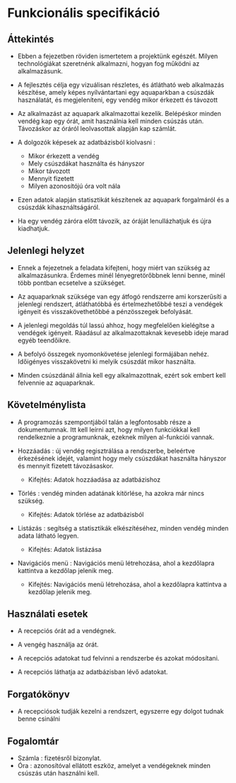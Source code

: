 # Funkcionális specifikáció
## Áttekintés
- Ebben a fejezetben röviden ismertetem a projektünk egészét. Milyen technológiákat szeretnénk alkalmazni, hogyan fog működni az alkalmazásunk.

- A fejlesztés célja egy vizuálisan részletes, és átlátható web alkalmazás készítése, amely képes nyílvántartani egy aquaparkban a csúszdák használatát, és megjeleníteni, egy vendég mikor érkezett és távozott

- Az alkalmazást az aquapark alkalmazottai kezelik. Belépéskor minden vendég kap egy órát, amit használnia kell minden csúszás után. Távozáskor az óráról leolvasottak alapján kap számlát.

- A dolgozók képesek az adatbázisból kiolvasni :
   - Mikor érkezett a vendég
   - Mely csúszdákat használta és hányszor
   - Mikor távozott
   - Mennyit fizetett
   - Milyen azonosítójú óra volt nála

- Ezen adatok alapján statisztikát készítenek az aquapark forgalmáról és a csúszdák kihasználtságáról.

- Ha egy vendég záróra előtt távozik, az óráját lenullázhatjuk és újra kiadhatjuk.
## Jelenlegi helyzet
- Ennek a fejezetnek a feladata kifejteni, hogy miért van szükség az alkalmazásunkra. Érdemes minél lényegretörőbbnek lenni benne, minél több pontban ecsetelve a szükséget.

- Az aquaparknak szüksége van egy átfogó rendszerre ami korszerűsíti a jelenlegi rendszert, átláthatóbbá és értelmezhetőbbé teszi a vendégek igényeit és visszakövethetőbbé a pénzösszegek befolyását.

- A jelenlegi megoldás túl lassú ahhoz, hogy megfelelően kielégítse a vendégek igényeit. Ráadásul az alkalmazottaknak kevesebb ideje marad egyéb teendőikre.

- A befolyó összegek nyomonkövetése jelenlegi formájában nehéz. Időigényes visszakövetni ki melyik csúszdát mikor használta.

- Minden csúszdánál állnia kell egy alkalmazottnak, ezért sok embert kell felvennie az aquaparknak. 
## Követelménylista
- A programozás szempontjából talán a legfontosabb része a dokumentumnak. Itt kell leírni azt, hogy milyen funkciókkal kell rendelkeznie a programunknak, ezeknek milyen al-funkciói vannak.

- Hozzáadás : új vendég regisztrálása a rendszerbe, beleértve érkezésének idejét, valamint hogy mely csúszdákat használta hányszor és mennyit fizetett távozásaskor.

  - Kifejtés: Adatok hozzáadása az adatbázishoz

- Törlés : vendég minden adatának kitörlése, ha azokra már nincs szükség.

   - Kifejtés: Adatok törlése az adatbázisból

- Listázás : segítség a statisztikák elkészítéséhez, minden vendég minden adata látható legyen.

   - Kifejtés: Adatok listázása

- Navigációs menü : Navigációs menü létrehozása, ahol a kezdőlapra kattintva a kezdőlap jelenik meg.

   - Kifejtés: Navigációs menü létrehozása, ahol a kezdőlapra kattintva a kezdőlap jelenik meg.

## Használati esetek
- A recepciós órát ad a vendégnek.

- A vengég használja az órát.

- A recepciós adatokat tud felvinni a rendszerbe és azokat módosítani.

- A recepciós láthatja az adatbázisban lévő adatokat.

## Forgatókönyv
- A recepciósok tudják kezelni a rendszert, egyszerre egy dolgot tudnak benne csinálni

## Fogalomtár
- Számla : fizetésről bizonylat.
- Óra : azonosítóval ellátott eszköz, amelyet a vendégeknek minden csúszás után használni kell.
